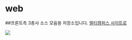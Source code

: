# web
##프론트측 3총사 소스 모음용 저장소입니다.
<a href="https://event.multicampus.com/multicampusmain">멀티캠퍼스 사이트로 </a>
<br>

<img src="https://event.multicampus.com/backend/images/promotion/PR010151/pc/visual-03.png">
